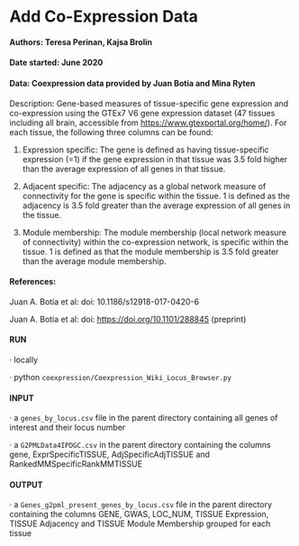 # Add Co-Expression Data
#### Authors: Teresa Perinan, Kajsa Brolin
#### Date started: June 2020
#### Data: Coexpression data provided by Juan Botia and Mina Ryten

Description: Gene-based measures of tissue-specific gene expression and co-expression using the GTEx7 V6 gene expression dataset (47 tissues including all brain, accessible from https://www.gtexportal.org/home/). For each tissue, the following three columns can be found:

1) Expression specific: The gene is defined as having tissue-specific expression (=1) if the gene expression in that tissue was 3.5 fold higher than the average expression of all genes in that tissue.

2) Adjacent specific: The adjacency as a global network measure of connectivity for the gene is specific within the tissue. 1 is defined as the adjacency is 3.5 fold greater than the average expression of all genes in the tissue. 

3) Module membership: The module membership (local network measure of connectivity) within the co-expression network, is specific within the tissue. 1 is defined as that the module membership is 3.5 fold greater than the average module membership.

#### References:

Juan A. Botía et al: doi: 10.1186/s12918-017-0420-6

Juan A. Botía et al: doi: https://doi.org/10.1101/288845 (preprint)


#### RUN

·      locally

·      python ```coexpression/Coexpression_Wiki_Locus_Browser.py```

#### INPUT

·      a ```genes_by_locus.csv``` file in the parent directory containing all genes of interest and their locus number

·      a ```G2PMLData4IPDGC.csv``` in the parent directory containing the columns gene, ExprSpecificTISSUE, AdjSpecificAdjTISSUE and RankedMMSpecificRankMMTISSUE

#### OUTPUT

·      a ```Genes_g2pml_present_genes_by_locus.csv``` file in the parent directory containing the columns GENE, GWAS, LOC_NUM, TISSUE Expression, TISSUE Adjacency and TISSUE Module Membership grouped for each tissue

